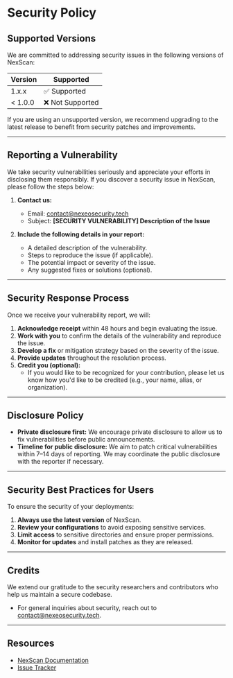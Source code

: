 # Security Policy

## Supported Versions

We are committed to addressing security issues in the following versions of NexScan:

| Version      | Supported          |
|--------------|--------------------|
| 1.x.x        | ✅ Supported       |
| < 1.0.0      | ❌ Not Supported   |

If you are using an unsupported version, we recommend upgrading to the latest release to benefit from security patches and improvements.

---

## Reporting a Vulnerability

We take security vulnerabilities seriously and appreciate your efforts in disclosing them responsibly. If you discover a security issue in NexScan, please follow the steps below:

1. **Contact us:**
   - Email: [contact@nexeosecurity.tech](mailto:contact@nexeosecurity.tech)
   - Subject: **[SECURITY VULNERABILITY] Description of the Issue**

2. **Include the following details in your report:**
   - A detailed description of the vulnerability.
   - Steps to reproduce the issue (if applicable).
   - The potential impact or severity of the issue.
   - Any suggested fixes or solutions (optional).

---

## Security Response Process

Once we receive your vulnerability report, we will:

1. **Acknowledge receipt** within 48 hours and begin evaluating the issue.
2. **Work with you** to confirm the details of the vulnerability and reproduce the issue.
3. **Develop a fix** or mitigation strategy based on the severity of the issue.
4. **Provide updates** throughout the resolution process.
5. **Credit you (optional):**
   - If you would like to be recognized for your contribution, please let us know how you'd like to be credited (e.g., your name, alias, or organization).

---

## Disclosure Policy

- **Private disclosure first:** We encourage private disclosure to allow us to fix vulnerabilities before public announcements.
- **Timeline for public disclosure:** We aim to patch critical vulnerabilities within 7–14 days of reporting. We may coordinate the public disclosure with the reporter if necessary.

---

## Security Best Practices for Users

To ensure the security of your deployments:

1. **Always use the latest version** of NexScan.
2. **Review your configurations** to avoid exposing sensitive services.
3. **Limit access** to sensitive directories and ensure proper permissions.
4. **Monitor for updates** and install patches as they are released.

---

## Credits

We extend our gratitude to the security researchers and contributors who help us maintain a secure codebase.

- For general inquiries about security, reach out to [contact@nexeosecurity.tech](mailto:contact@nexeosecurity.tech).

---

## Resources

- [NexScan Documentation](https://nexeosecurity.tech/docs)
- [Issue Tracker](https://github.com/NexeoSecurity/NexScan/issues)
